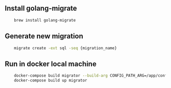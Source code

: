 ## Install golang-migrate
```bash
    brew install golang-migrate
```
## Generate new migration
```bash
    migrate create -ext sql -seq {migration_name}
```
## Run in docker local machine
```bash
    docker-compose build migrator --build-arg CONFIG_PATH_ARG=/app/configs/docker.yaml --build-arg APP_PROFILE=docker
    docker-compose build up migrator
```